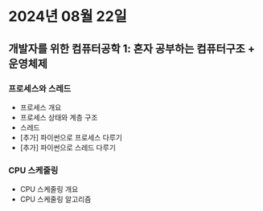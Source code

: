 # 2024년 08월 22일

## 개발자를 위한 컴퓨터공학 1: 혼자 공부하는 컴퓨터구조 + 운영체제

### 프로세스와 스레드

- 프로세스 개요
- 프로세스 상태와 계층 구조
- 스레드
- [추가] 파이썬으로 프로세스 다루기
- [추가] 파이썬으로 스레드 다루기

### CPU 스케줄링

- CPU 스케줄링 개요
- CPU 스케줄링 알고리즘
